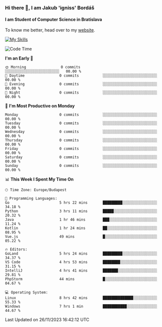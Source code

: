 ### Hi there 👋, I am Jakub 'igniss' Bordáš

#### I am Student of Computer Science in Bratislava
To know me better, head over to my [website](https://bordas.sk).

[![My Skills](https://skillicons.dev/icons?i=js,html,css,figma,svelte,java,kotlin,python,postgresql,typescript,nest,nodejs)](https://bordas.sk)


<!--START_SECTION:waka-->
![Code Time](http://img.shields.io/badge/Code%20Time-1%2C284%20hrs%2018%20mins-blue)

**I'm an Early 🐤** 

```text
🌞 Morning                0 commits           ░░░░░░░░░░░░░░░░░░░░░░░░░   00.00 % 
🌆 Daytime                0 commits           ░░░░░░░░░░░░░░░░░░░░░░░░░   00.00 % 
🌃 Evening                0 commits           ░░░░░░░░░░░░░░░░░░░░░░░░░   00.00 % 
🌙 Night                  0 commits           ░░░░░░░░░░░░░░░░░░░░░░░░░   00.00 % 
```
📅 **I'm Most Productive on Monday** 

```text
Monday                   0 commits           ░░░░░░░░░░░░░░░░░░░░░░░░░   00.00 % 
Tuesday                  0 commits           ░░░░░░░░░░░░░░░░░░░░░░░░░   00.00 % 
Wednesday                0 commits           ░░░░░░░░░░░░░░░░░░░░░░░░░   00.00 % 
Thursday                 0 commits           ░░░░░░░░░░░░░░░░░░░░░░░░░   00.00 % 
Friday                   0 commits           ░░░░░░░░░░░░░░░░░░░░░░░░░   00.00 % 
Saturday                 0 commits           ░░░░░░░░░░░░░░░░░░░░░░░░░   00.00 % 
Sunday                   0 commits           ░░░░░░░░░░░░░░░░░░░░░░░░░   00.00 % 
```


📊 **This Week I Spent My Time On** 

```text
🕑︎ Time Zone: Europe/Budapest

💬 Programming Languages: 
Go                       5 hrs 22 mins       █████████░░░░░░░░░░░░░░░░   34.18 % 
Python                   3 hrs 11 mins       █████░░░░░░░░░░░░░░░░░░░░   20.32 % 
Java                     1 hr 46 mins        ███░░░░░░░░░░░░░░░░░░░░░░   11.24 % 
Kotlin                   1 hr 24 mins        ██░░░░░░░░░░░░░░░░░░░░░░░   08.95 % 
Vue.js                   49 mins             █░░░░░░░░░░░░░░░░░░░░░░░░   05.22 % 

🔥 Editors: 
GoLand                   5 hrs 24 mins       █████████░░░░░░░░░░░░░░░░   34.37 % 
VS Code                  4 hrs 53 mins       ████████░░░░░░░░░░░░░░░░░   31.15 % 
IntelliJ                 4 hrs 41 mins       ███████░░░░░░░░░░░░░░░░░░   29.81 % 
PhpStorm                 44 mins             █░░░░░░░░░░░░░░░░░░░░░░░░   04.67 % 

💻 Operating System: 
Linux                    8 hrs 42 mins       ██████████████░░░░░░░░░░░   55.33 % 
Windows                  7 hrs 1 min         ███████████░░░░░░░░░░░░░░   44.67 % 
```


 Last Updated on 26/11/2023 16:42:12 UTC
<!--END_SECTION:waka-->
